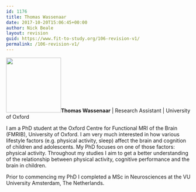 ```yaml
---
id: 1176
title: Thomas Wassenaar
date: 2017-10-20T15:06:45+00:00
author: Nick Beale
layout: revision
guid: https://www.fit-to-study.org/106-revision-v1/
permalink: /106-revision-v1/
---
```

**[<img class="wp-image-773 size-thumbnail alignleft" src="https://i1.wp.com/www.fit-to-study.org/wp-content/uploads/2017/04/Thomas.jpg?resize=150%2C150&#038;ssl=1" alt="" width="150" height="150" srcset="https://i1.wp.com/www.fit-to-study.org/wp-content/uploads/2017/04/Thomas.jpg?resize=150%2C150&ssl=1 150w, https://i1.wp.com/www.fit-to-study.org/wp-content/uploads/2017/04/Thomas.jpg?zoom=2&resize=150%2C150&ssl=1 300w" sizes="(max-width: 150px) 100vw, 150px" data-recalc-dims="1" />](https://i1.wp.com/www.fit-to-study.org/wp-content/uploads/2017/04/Thomas.jpg?ssl=1)Thomas Wassenaar** | Research Assistant | University of Oxford

I am a PhD student at the Oxford Centre for Functional MRI of the Brain (FMRIB), University of Oxford. I am very much interested in how various lifestyle factors (e.g. physical activity, sleep) affect the brain and cognition of children and adolescents. My PhD focuses on one of those factors: physical activity. Throughout my studies I aim to get a better understanding of the relationship between physical activity, cognitive performance and the brain in children.

Prior to commencing my PhD I completed a MSc in Neurosciences at the VU University Amsterdam, The Netherlands.